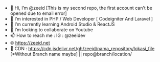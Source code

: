 - 👋 Hi, I’m @zeeid [This is my second repo, the first account can't be opened due to email error]
- 👀 I’m interested in PHP / Web Developer [ Codeigniter And Laravel ]
- 🌱 I’m currently learning Android Studio & ReactJS
- 💞️ I’m looking to collaborate on Youtube
- 📫 How to reach me : IG : @zeeidev
- 🌐 https://zeeid.net
- 🚚 CDN : https://cdn.jsdelivr.net/gh/zeeid/nama_repository/lokasi_file [*Without Branch name maybe] || repo@branch/location/

<!---
zeeid/zeeid is a ✨ special ✨ repository because its `README.md` (this file) appears on your GitHub profile.
You can click the Preview link to take a look at your changes.
--->
